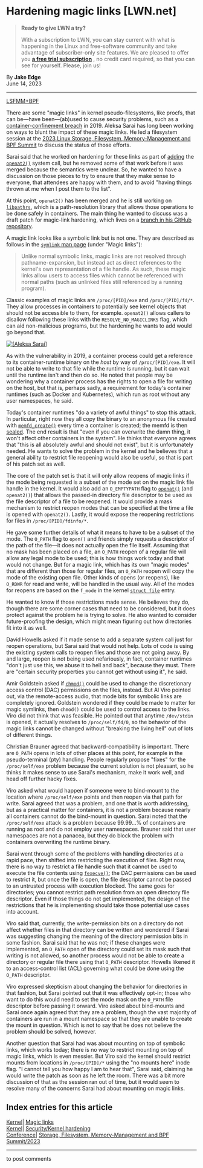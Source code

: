 # Hardening magic links [LWN.net]

> **Ready to give LWN a try?**
> 
> With a subscription to LWN, you can stay current with what is happening in the Linux and free-software community and take advantage of subscriber-only site features. We are pleased to offer you **[a free trial subscription](https://lwn.net/Promo/nst-trial/claim)** , no credit card required, so that you can see for yourself. Please, join us! 

By **Jake Edge**  
June 14, 2023 

* * *

[LSFMM+BPF](/Articles/lsfmmbpf2023)

There are some "magic links" in kernel pseudo-filesystems, like procfs, that can be—have been—(ab)used to cause security problems, such as a [container-confinement breach](/Articles/781013/) in 2019. Aleksa Sarai has long been working on ways to blunt the impact of these magic links. He led a filesystem session at the [2023 Linux Storage, Filesystem, Memory-Management and BPF Summit](/Articles/lsfmmbpf2023) to discuss the status of those efforts. 

Sarai said that he worked on hardening for these links as part of [adding](/Articles/796868/) the [`openat2()`](https://man7.org/linux/man-pages/man2/openat2.2.html) system call, but he removed some of that work before it was merged because the semantics were unclear. So, he wanted to have a discussion on those pieces to try to ensure that they make sense to everyone, that attendees are happy with them, and to avoid "having things thrown at me when I post them to the list". 

At this point, `openat2()` has been merged and he is still working on [`libpathrs`](https://github.com/openSUSE/libpathrs), which is a path-resolution library that allows those operations to be done safely in containers. The main thing he wanted to discuss was a draft patch for magic-link hardening, which lives on a [branch in his GitHub repository](https://github.com/cyphar/linux/commits/magiclink/open_how-reopen). 

A magic link looks like a symbolic link but is not one. They are described as follows in the [`symlink` man page](https://man7.org/linux/man-pages/man7/symlink.7.html) (under "Magic links"): 

> Unlike normal symbolic links, magic links are not resolved through pathname-expansion, but instead act as direct references to the kernel's own representation of a file handle. As such, these magic links allow users to access files which cannot be referenced with normal paths (such as unlinked files still referenced by a running program). 

Classic examples of magic links are `/proc/[PID]/exe` and `/proc/[PID]/fd/*`. They allow processes in containers to potentially see kernel objects that should not be accessible to them, for example. `openat2()` allows callers to disallow following these links with the `RESOLVE_NO_MAGICLINKS` flag, which can aid non-malicious programs, but the hardening he wants to add would go beyond that. 

[ ![\[Aleksa Sarai\]](https://static.lwn.net/images/2023/lsfmb-sarai-sm.png) ](/Articles/934468/)

As with the vulnerability in 2019, a container process could get a reference to its container-runtime binary on the _host_ by way of `/proc/[PID]/exe`. It will not be able to write to that file while the runtime is running, but it can wait until the runtime isn't and then do so. He noted that people may be wondering why a container process has the rights to open a file for writing on the host, but that is, perhaps sadly, a requirement for today's container runtimes (such as Docker and Kubernetes), which run as root without any user namespaces, he said. 

Today's container runtimes "do a variety of awful things" to stop this attack. In particular, right now they all copy the binary to an anonymous file created with [`memfd_create()`](https://man7.org/linux/man-pages/man2/memfd_create.2.html) every time a container is created; the memfd is then [sealed](/Articles/593918/). The end result is that "even if you can overwrite the damn thing, it won't affect other containers in the system". He thinks that everyone agrees that "this is all absolutely awful and should not exist", but it is unfortunately needed. He wants to solve the problem in the kernel and he believes that a general ability to restrict file reopening would also be useful, so that is part of his patch set as well. 

The core of the patch set is that it will only allow reopens of magic links if the mode being requested is a subset of the mode set on the magic link file handle in the kernel. It would also add an `O_EMPTYPATH` flag to [`openat()`](https://man7.org/linux/man-pages/man2/openat.2.html) (and `openat2()`) that allows the passed-in directory file descriptor to be used as the file descriptor of a file to be reopened. It would provide a mask mechanism to restrict reopen modes that can be specified at the time a file is opened with `openat2()`. Lastly, it would expose the reopening restrictions for files in `/proc/[PID]/fdinfo/*`. 

He gave some further details of what it means to have to be a subset of the mode. The `O_PATH` flag to `open()` and friends simply requests a descriptor of the path of the file—it does not actually open the file itself. Assuming that no mask has been placed on a file, an `O_PATH` reopen of a regular file will allow any legal mode to be used; this is how things work today and that would not change. But for a magic link, which has its own "magic modes" that are different than those for regular files, an `O_PATH` reopen will copy the mode of the existing open file. Other kinds of opens (or reopens), like `O_RDWR` for read and write, will be handled in the usual way. All of the modes for reopens are based on the `f_mode` in the kernel [`struct file`](https://elixir.bootlin.com/linux/v6.3.7/source/include/linux/fs.h#L942) entry. 

He wanted to know if those restrictions made sense. He believes they do, though there are some corner cases that need to be considered, but it does protect against the problem he is trying to solve. He also wanted to consider future-proofing the design, which might mean figuring out how directories fit into it as well. 

David Howells asked if it made sense to add a separate system call just for reopen operations, but Sarai said that would not help. Lots of code is using the existing system calls to reopen files and those are not going away. By and large, reopen is not being used nefariously, in fact, container runtimes "don't just use this, we abuse it to hell and back", because they must. There are "certain security properties you cannot get without using it", he said. 

Amir Goldstein asked if [`chmod()`](https://man7.org/linux/man-pages/man2/chmod.2.html) could be used to change the discretionary access control (DAC) permissions on the files, instead. But Al Viro pointed out, via the remote-access audio, that mode bits for symbolic links are completely ignored. Goldstein wondered if they could be made to matter for magic symlinks, then `chmod()` could be used to control access to the links. Viro did not think that was feasible. He pointed out that anytime `/dev/stdin` is opened, it actually resolves to `/proc/self/fd/0`, so the behavior of the magic links cannot be changed without "breaking the living hell" out of lots of different things. 

Christian Brauner agreed that backward-compatibility is important. There are `O_PATH` opens in lots of other places at this point, for example in the pseudo-terminal (pty) handling. People regularly propose "fixes" for the `/proc/self/exe` problem because the current solution is not pleasant, so he thinks it makes sense to use Sarai's mechanism, make it work well, and head off further hacky fixes. 

Viro asked what would happen if someone were to bind-mount to the location where `/proc/self/exe` points and then reopen via that path for write. Sarai agreed that was a problem, and one that is worth addressing, but as a practical matter for containers, it is not a problem because nearly all containers cannot do the bind-mount in question. Sarai noted that the `/proc/self/exe` attack is a problem because 99.99...% of containers are running as root and do not employ user namespaces. Brauner said that user namespaces are not a panacea, but they do block the problem with containers overwriting the runtime binary. 

Sarai went through some of the problems with handling directories at a rapid pace, then shifted into restricting the execution of files. Right now, there is no way to restrict a file handle such that it cannot be used to execute the file contents using [`fexecve()`](https://man7.org/linux/man-pages/man3/fexecve.3.html); the DAC permissions can be used to restrict it, but once the file is open, the file descriptor cannot be passed to an untrusted process with execution blocked. The same goes for directories; you cannot restrict path resolution from an open directory file descriptor. Even if those things do not get implemented, the design of the restrictions that he is implementing should take those potential use cases into account. 

Viro said that, currently, the write-permission bits on a directory do not affect whether files in that directory can be written and wondered if Sarai was suggesting changing the meaning of the directory permission bits in some fashion. Sarai said that he was not; if these changes were implemented, an `O_PATH` open of the directory could set its mask such that writing is not allowed, so another process would not be able to create a directory or regular file there using that `O_PATH` descriptor. Howells likened it to an access-control list (ACL) governing what could be done using the `O_PATH` descriptor. 

Viro expressed skepticism about changing the behavior for directories in that fashion, but Sarai pointed out that it was effectively opt-in; those who want to do this would need to set the mode mask on the `O_PATH` file descriptor before passing it onward. Viro asked about bind-mounts and Sarai once again agreed that they are a problem, though the vast majority of containers are run in a mount namespace so that they are unable to create the mount in question. Which is not to say that he does not believe the problem should be solved, however. 

Another question that Sarai had was about mounting on top of symbolic links, which works today; there is no way to restrict mounting on top of magic links, which is even messier. But Viro said the kernel should restrict mounts from locations in `/proc/[PID]/*` using the "no mounts here" inode flag. "I cannot tell you how happy I am to hear that", Sarai said, claiming he would write the patch as soon as he left the room. There was a bit more discussion of that as the session ran out of time, but it would seem to resolve many of the concerns Sarai had about mounting on magic links. 

  
Index entries for this article  
---  
[Kernel](/Kernel/Index)| [Magic links](/Kernel/Index#Magic_links)  
[Kernel](/Kernel/Index)| [Security/Kernel hardening](/Kernel/Index#Security-Kernel_hardening)  
[Conference](/Archives/ConferenceIndex/)| [Storage, Filesystem, Memory-Management and BPF Summit/2023](/Archives/ConferenceIndex/#Storage_Filesystem_Memory-Management_and_BPF_Summit-2023)  
  


* * *

to post comments 
